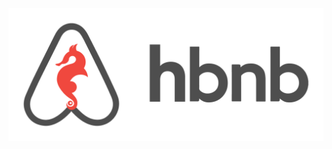 ![text][logo]






[logo]: https://github.com/functionguyy/AirBnB_clone/blob/main/65f4a1dd9c51265f49d0.png
